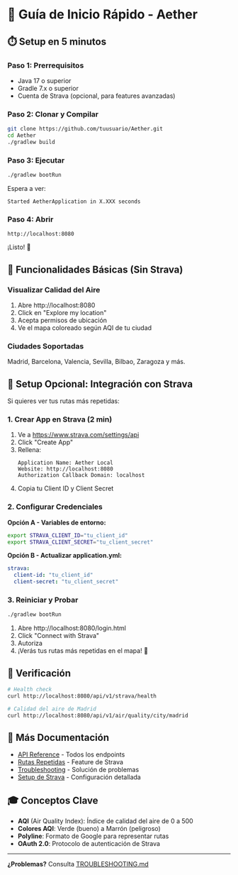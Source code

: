 # 🚀 Guía de Inicio Rápido - Aether

## ⏱️ Setup en 5 minutos

### Paso 1: Prerrequisitos
- Java 17 o superior
- Gradle 7.x o superior
- Cuenta de Strava (opcional, para features avanzadas)

### Paso 2: Clonar y Compilar

```bash
git clone https://github.com/tuusuario/Aether.git
cd Aether
./gradlew build
```

### Paso 3: Ejecutar

```bash
./gradlew bootRun
```

Espera a ver:
```
Started AetherApplication in X.XXX seconds
```

### Paso 4: Abrir

```
http://localhost:8080
```

¡Listo! 🎉

## 🎯 Funcionalidades Básicas (Sin Strava)

### Visualizar Calidad del Aire
1. Abre http://localhost:8080
2. Click en "Explore my location"
3. Acepta permisos de ubicación
4. Ve el mapa coloreado según AQI de tu ciudad

### Ciudades Soportadas

Madrid, Barcelona, Valencia, Sevilla, Bilbao, Zaragoza y más.

## 🏃 Setup Opcional: Integración con Strava

Si quieres ver tus rutas más repetidas:

### 1. Crear App en Strava (2 min)

1. Ve a https://www.strava.com/settings/api
2. Click "Create App"
3. Rellena:
   ```
   Application Name: Aether Local
   Website: http://localhost:8080
   Authorization Callback Domain: localhost
   ```
4. Copia tu Client ID y Client Secret

### 2. Configurar Credenciales

**Opción A - Variables de entorno:**
```bash
export STRAVA_CLIENT_ID="tu_client_id"
export STRAVA_CLIENT_SECRET="tu_client_secret"
```

**Opción B - Actualizar application.yml:**
```yaml
strava:
  client-id: "tu_client_id"
  client-secret: "tu_client_secret"
```

### 3. Reiniciar y Probar

```bash
./gradlew bootRun
```

1. Abre http://localhost:8080/login.html
2. Click "Connect with Strava"
3. Autoriza
4. ¡Verás tus rutas más repetidas en el mapa! 🎉

## 🧪 Verificación

```bash
# Health check
curl http://localhost:8080/api/v1/strava/health

# Calidad del aire de Madrid
curl http://localhost:8080/api/v1/air/quality/city/madrid
```

## 📖 Más Documentación

- [API Reference](API.md) - Todos los endpoints
- [Rutas Repetidas](RUTAS_REPETIDAS.md) - Feature de Strava
- [Troubleshooting](TROUBLESHOOTING.md) - Solución de problemas
- [Setup de Strava](STRAVA_SETUP.md) - Configuración detallada

## 🎓 Conceptos Clave

- **AQI** (Air Quality Index): Índice de calidad del aire de 0 a 500
- **Colores AQI**: Verde (bueno) a Marrón (peligroso)
- **Polyline**: Formato de Google para representar rutas
- **OAuth 2.0**: Protocolo de autenticación de Strava

---

**¿Problemas?** Consulta [TROUBLESHOOTING.md](TROUBLESHOOTING.md)

